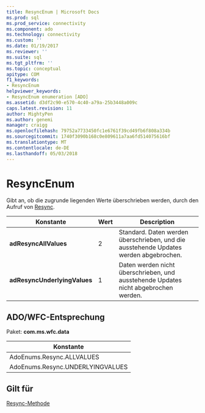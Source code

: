 ```yaml
---
title: ResyncEnum | Microsoft Docs
ms.prod: sql
ms.prod_service: connectivity
ms.component: ado
ms.technology: connectivity
ms.custom: ''
ms.date: 01/19/2017
ms.reviewer: ''
ms.suite: sql
ms.tgt_pltfrm: ''
ms.topic: conceptual
apitype: COM
f1_keywords:
- ResyncEnum
helpviewer_keywords:
- ResyncEnum enumeration [ADO]
ms.assetid: d3df2c90-e570-4c40-a79a-25b3448a009c
caps.latest.revision: 11
author: MightyPen
ms.author: genemi
manager: craigg
ms.openlocfilehash: 79752a7733450fc1e6761f39cd49fb6f808a334b
ms.sourcegitcommit: 1740f3090b168c0e809611a7aa6fd514075616bf
ms.translationtype: MT
ms.contentlocale: de-DE
ms.lasthandoff: 05/03/2018
---
```

# <a name="resyncenum"></a>ResyncEnum
Gibt an, ob die zugrunde liegenden Werte überschrieben werden, durch den Aufruf von [Resync](../../../ado/reference/ado-api/resync-method.md).  
  
|Konstante|Wert|Description|  
|--------------|-----------|-----------------|  
|**adResyncAllValues**|2|Standard. Daten werden überschrieben, und die ausstehende Updates werden abgebrochen.|  
|**adResyncUnderlyingValues**|1|Daten werden nicht überschrieben, und ausstehende Updates nicht abgebrochen werden.|  
  
## <a name="adowfc-equivalent"></a>ADO/WFC-Entsprechung  
 Paket: **com.ms.wfc.data**  
  
|Konstante|  
|--------------|  
|AdoEnums.Resync.ALLVALUES|  
|AdoEnums.Resync.UNDERLYINGVALUES|  
  
## <a name="applies-to"></a>Gilt für  
 [Resync-Methode](../../../ado/reference/ado-api/resync-method.md)
